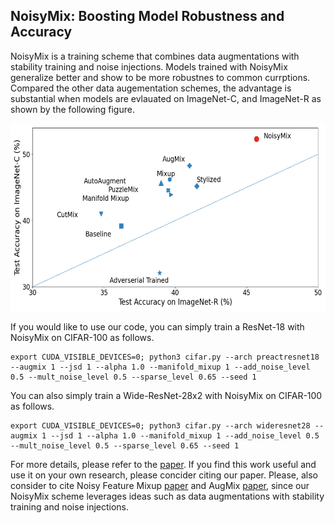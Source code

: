 ## NoisyMix: Boosting Model Robustness and Accuracy

NoisyMix is a training scheme that combines data augmentations with stability training and noise injections. Models trained with NoisyMix generalize better and show to be more robustnes to common currptions. Compared the other data augementation schemes, the advantage is substantial when models are evlauated on ImageNet-C, and ImageNet-R as shown by the following figure.

<p align="center">
    <img src="figures/cimagenet.png" height="300">
</p>


If you would like to use our code, you can simply train a ResNet-18 with NoisyMix on CIFAR-100 as follows.


```
export CUDA_VISIBLE_DEVICES=0; python3 cifar.py --arch preactresnet18 --augmix 1 --jsd 1 --alpha 1.0 --manifold_mixup 1 --add_noise_level 0.5 --mult_noise_level 0.5 --sparse_level 0.65 --seed 1
```

You can also simply train a Wide-ResNet-28x2 with NoisyMix on CIFAR-100 as follows.

```
export CUDA_VISIBLE_DEVICES=0; python3 cifar.py --arch wideresnet28 --augmix 1 --jsd 1 --alpha 1.0 --manifold_mixup 1 --add_noise_level 0.5 --mult_noise_level 0.5 --sparse_level 0.65 --seed 1
```




For more details, please refer to the [paper](). If you find this work useful and use it on your own research, please concider citing our paper.   Please, also consider to cite Noisy Feature Mixup [paper](https://arxiv.org/abs/2110.02180) and AugMix [paper](https://arxiv.org/abs/1912.02781), since our NoisyMix scheme leverages ideas such as data augmentations with stability training and noise injections.

